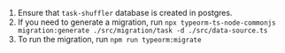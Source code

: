 1. Ensure that `task-shuffler` database is created in postgres.
2. If you need to generate a migration, run `npx typeorm-ts-node-commonjs migration:generate ./src/migration/task -d ./src/data-source.ts`
3. To run the migration, run `npm run typeorm:migrate`
